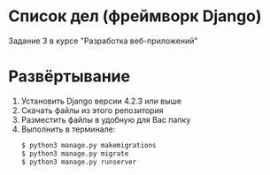 # Список дел (фреймворк Django)

Задание 3 в курсе "Разработка веб-приложений"

# Развёртывание

1. Установить Django версии 4.2.3 или выше
2. Скачать файлы из этого репозитория
3. Разместить файлы в удобную для Вас папку
4. Выполнить в терминале:
   ```bash
   $ python3 manage.py makemigrations
   $ python3 manage.py migrate
   $ python3 manage.py runserver
   ```
